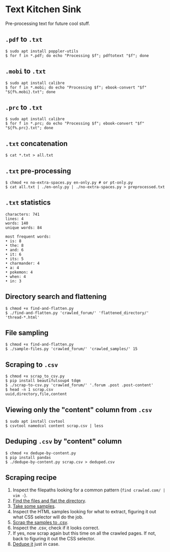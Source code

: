# Text Kitchen Sink

Pre-processing text for future cool stuff.

## `.pdf` to `.txt`

```
$ sudo apt install poppler-utils
$ for f in *.pdf; do echo "Processing $f"; pdftotext "$f"; done
```

## `.mobi` to `.txt`

```
$ sudo apt install calibre
$ for f in *.mobi; do echo "Processing $f"; ebook-convert "$f" "${f%.mobi}.txt"; done
```

## `.prc` to `.txt`

```
$ sudo apt install calibre
$ for f in *.prc; do echo "Processing $f"; ebook-convert "$f" "${f%.prc}.txt"; done
```

## `.txt` concatenation

```
$ cat *.txt > all.txt
```

## `.txt` pre-processing

```
$ chmod +x no-extra-spaces.py en-only.py # or pt-only.py
$ cat all.txt | ./en-only.py | ./no-extra-spaces.py > preprocessed.txt
``` 

## `.txt` statistics

``` 
characters: 741
lines: 4
words: 140
unique words: 84

most frequent words:
• is: 8
• the: 8
• and: 6
• it: 6
• its: 5
• charmander: 4
• a: 4
• pokemon: 4
• when: 4
• in: 3
``` 

## Directory search and flattening

```
$ chmod +x find-and-flatten.py
$ ./find-and-flatten.py 'crawled_forum/' 'flattened_directory/' 'thread-*.html'
```

## File sampling

```
$ chmod +x find-and-flatten.py
$ ./sample-files.py 'crawled_forum/' 'crawled_samples/' 15
```

## Scraping to `.csv`

```
$ chmod +x scrap_to_csv.py
$ pip install beautifulsoup4 tdqm
$ ./scrap-to-csv.py 'crawled_forum/' '.forum .post .post-content'
$ head -n 1 scrap.csv
uuid,directory,file,content
```

## Viewing only the "content" column from `.csv`

```
$ sudo apt install csvtool
$ csvtool namedcol content scrap.csv | less
```

## Deduping `.csv` by "content" column

```
$ chmod +x dedupe-by-content.py
$ pip install pandas
$ ./dedupe-by-content.py scrap.csv > deduped.csv
```

## Scraping recipe

1. Inspect the filepaths looking for a common pattern (`find crawled.com/ | vim -`).
1. [Find the files and flat the directory](#directory-search-and-flattening).
1. [Take some samples](#file-sampling).
1. Inspect the HTML samples looking for what to extract, figuring it out what CSS selector will do the job.
1. [Scrap the samples to .csv](#scraping-to-csv).
1. Inspect the .csv, check if it looks correct.
1. If yes, now scrap again but this time on all the crawled pages. If not, back to figuring it out the CSS selector.
1. [Dedupe it](#deduping-csv-by-content-column) just in case.
